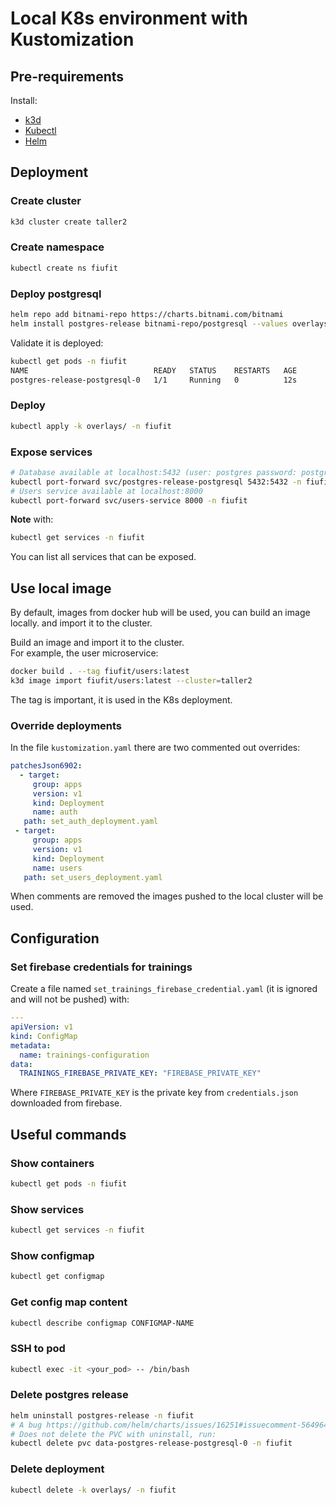 # Local K8s environment with Kustomization

## Pre-requirements

Install:

- [k3d](https://k3d.io/v5.4.9/#installation)
- [Kubectl](https://kubernetes.io/docs/tasks/tools/install-kubectl-linux/)
- [Helm](https://helm.sh/docs/intro/install/)

## Deployment

### Create cluster

```bash
k3d cluster create taller2
```

### Create namespace

```bash
kubectl create ns fiufit
```

### Deploy postgresql

```bash
helm repo add bitnami-repo https://charts.bitnami.com/bitnami
helm install postgres-release bitnami-repo/postgresql --values overlays/postgres/values.yaml -n fiufit
```

Validate it is deployed:

```bash
kubectl get pods -n fiufit
NAME                            READY   STATUS    RESTARTS   AGE
postgres-release-postgresql-0   1/1     Running   0          12s
```

### Deploy

```bash
kubectl apply -k overlays/ -n fiufit
```

### Expose services

```bash
# Database available at localhost:5432 (user: postgres password: postgres)
kubectl port-forward svc/postgres-release-postgresql 5432:5432 -n fiufit
# Users service available at localhost:8000
kubectl port-forward svc/users-service 8000 -n fiufit
```

**Note** with:

```bash
kubectl get services -n fiufit
```

You can list all services that can be exposed.

## Use local image

By default, images from docker hub will be used, you can build an image locally.
and import it to the cluster.

Build an image and import it to the cluster.  
For example, the user microservice:

```bash
docker build . --tag fiufit/users:latest
k3d image import fiufit/users:latest --cluster=taller2
```

The tag is important, it is used in the K8s deployment.

### Override deployments

In the file `kustomization.yaml` there are two commented out overrides:

```yaml
patchesJson6902:
  - target:
     group: apps
     version: v1
     kind: Deployment
     name: auth
   path: set_auth_deployment.yaml
 - target:
     group: apps
     version: v1
     kind: Deployment
     name: users
   path: set_users_deployment.yaml
```

When comments are removed the images pushed to the local cluster will be used.

## Configuration

### Set firebase credentials for trainings

Create a file named `set_trainings_firebase_credential.yaml` (it is ignored and
will not be pushed) with:

```yaml
---
apiVersion: v1
kind: ConfigMap
metadata:
  name: trainings-configuration
data:
  TRAININGS_FIREBASE_PRIVATE_KEY: "FIREBASE_PRIVATE_KEY"
```

Where `FIREBASE_PRIVATE_KEY` is the private key from `credentials.json`
downloaded from firebase.

## Useful commands

### Show containers

```bash
kubectl get pods -n fiufit
```

### Show services

```bash
kubectl get services -n fiufit
```

### Show configmap

```bash
kubectl get configmap
```

### Get config map content

```bash
kubectl describe configmap CONFIGMAP-NAME
```

### SSH to pod


```bash
kubectl exec -it <your_pod> -- /bin/bash
```

### Delete postgres release

```bash
helm uninstall postgres-release -n fiufit
# A bug https://github.com/helm/charts/issues/16251#issuecomment-564964236
# Does not delete the PVC with uninstall, run:
kubectl delete pvc data-postgres-release-postgresql-0 -n fiufit
```

### Delete deployment

```bash
kubectl delete -k overlays/ -n fiufit
```
